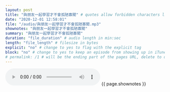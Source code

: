 ```yaml
---
layout: post
title: "與朋友一起學習才不會孤陋寡聞" # quotes allow forbidden characters like the colon
date: "2020-12-01 12:58:01"
file: "/audio/與朋友一起學習才不會孤陋寡聞.mp3"
shownotes: "與朋友一起學習才不會孤陋寡聞"
summary: "與朋友一起學習才不會孤陋寡聞"
duration: "file_duration" # audio length in min:sec
length: "file_length" # filesize in bytes
explicit: "no" # change to yes to flag with the explicit tag
block: "no" # change to yes to keep an episode from showing up in iTunes
# permalink: /1 # will be the ending part of the pages URL, delete to default to the title
---
```


<audio controls>
<source src="{{site.url}}{{site.baseurl}}{{ page.file }}" type="audio/x-mp3">
Your browser does not support the audio element.
</audio>
{{ page.shownotes }}
